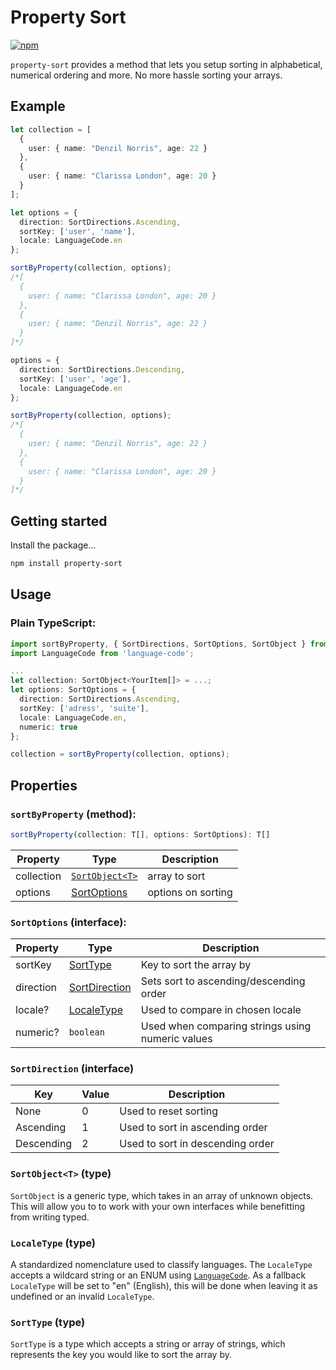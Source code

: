 # Property Sort
[![npm](https://img.shields.io/npm/v/property-sort.svg)](https://www.npmjs.com/package/property-sort)

`property-sort` provides a method that lets you setup sorting in alphabetical, numerical ordering and more. No more hassle sorting your arrays.


## Example

```TypeScript
let collection = [
  {
    user: { name: "Denzil Norris", age: 22 }
  },
  {
    user: { name: "Clarissa London", age: 20 }
  }
];

let options = {
  direction: SortDirections.Ascending,
  sortKey: ['user', 'name'],
  locale: LanguageCode.en
};

sortByProperty(collection, options);
/*[
  {
    user: { name: "Clarissa London", age: 20 }
  },
  {
    user: { name: "Denzil Norris", age: 22 }
  }
]*/

options = {
  direction: SortDirections.Descending,
  sortKey: ['user', 'age'],
  locale: LanguageCode.en
};

sortByProperty(collection, options);
/*[
  {
    user: { name: "Denzil Norris", age: 22 }
  },
  {
    user: { name: "Clarissa London", age: 20 }
  }
]*/
```

## Getting started

Install the package...

```bash
npm install property-sort
```

## Usage
### Plain TypeScript:
```TypeScript
import sortByProperty, { SortDirections, SortOptions, SortObject } from 'property-sort';
import LanguageCode from 'language-code';

...
let collection: SortObject<YourItem[]> = ...;
let options: SortOptions = {
  direction: SortDirections.Ascending,
  sortKey: ['adress', 'suite'],
  locale: LanguageCode.en,
  numeric: true
};

collection = sortByProperty(collection, options);
```

## Properties

### `sortByProperty` (method):
```TypeScript
sortByProperty(collection: T[], options: SortOptions): T[]
```
| Property    | Type                                                       | Description                                 |
| -----       | -----                                                      | -----                                       |
| collection  | [`SortObject<T>`](#sortobjectt-type)      | array to sort                               |
| options     | [SortOptions](#sortoptions-interface)                      | options on sorting                          |

### `SortOptions` (interface):
| Property    | Type                                        | Description                                      |
| -----       | -----                                       | -----                                            |
| sortKey     | [SortType](#sorttype-type)                  | Key to sort the array by                         |
| direction   | [SortDirection](#sortdirection-interface)   | Sets sort to ascending/descending order          |
| locale?     | [LocaleType](#localetype-type)              | Used to compare in chosen locale                 |
| numeric?    | `boolean`                                   | Used when comparing strings using numeric values |

### `SortDirection` (interface)
| Key         | Value                  | Description                                      |
| -----       | -----                  | -----                                            |
| None        | 0                      | Used to reset sorting                            |
| Ascending   | 1                      | Used to sort in ascending order                  |
| Descending  | 2                      | Used to sort in descending order                 |

### `SortObject<T>` (type)
`SortObject` is a generic type, which takes in an array of unknown objects. This will allow you to to work with your own interfaces while benefitting from writing typed.

### `LocaleType` (type)
A standardized nomenclature used to classify languages. The `LocaleType` accepts a wildcard string or an ENUM using [`LanguageCode`](https://github.com/AronssonFredrik/language-code). As a fallback `LocaleType` will be set to "en" (English), this will be done when leaving it as undefined or an invalid `LocaleType`.

### `SortType` (type)
`SortType` is a type which accepts a string or array of strings, which represents the key you would like to sort the array by.

